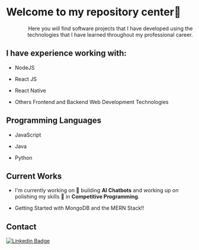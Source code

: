 <!--
**neyderF/neyderF** is a ✨ _special_ ✨ repository because its `README.md` (this file) appears on your GitHub profile.

Here are some ideas to get you started:

- 🔭 I’m currently working on ...
- 🌱 I’m currently learning ...
- 👯 I’m looking to collaborate on ...
- 🤔 I’m looking for help with ...
- 💬 Ask me about ...
- 📫 How to reach me: ...
- 😄 Pronouns: ...
- ⚡ Fun fact: ...
-->
<h1>Welcome to my repository center👋</h1>



<div  style="text-align: right">Here you will find software projects that I have developed using the technologies that I have learned throughout my professional career.</div>


  
## I have experience working with:

* NodeJS

* React JS

* React Native

* Others Frontend and Backend Web Development Technologies

  
## Programming Languages

* JavaScript

* Java

* Python

## Current Works

* I'm currently working on 🔭 building **AI Chatbots** and working up on polishing my skills 🌱 in **Competitive Programming**.

* Getting Started with MongoDB and the MERN Stack!!

## Contact
[![Linkedin Badge](https://img.shields.io/badge/LinkedIn-0077B5?style=for-the-badge&logo=linkedin&logoColor=white&link=https://https://www.linkedin.com/in/neyder-figueroa-sanchez/)](https://www.linkedin.com/in/neyder-figueroa-sanchez/)
  
